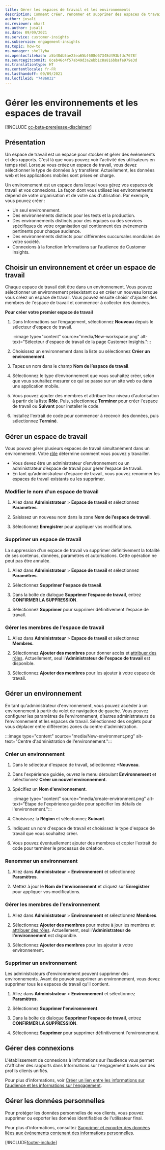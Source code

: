 ```yaml
---
title: Gérer les espaces de travail et les environnements
description: Comment créer, renommer et supprimer des espaces de travail et des environnements.
author: jusali
ms.reviewer: mhart
ms.author: jusali
ms.date: 09/09/2021
ms.service: customer-insights
ms.subservice: engagement-insights
ms.topic: how-to
ms.manager: shellyha
ms.openlocfilehash: a5b48db5ae23ea65bf608d67348d493bfdc7678f
ms.sourcegitcommit: 0ceb46c4f57ab49d3a2ebb1c8a816bbafe979e3d
ms.translationtype: HT
ms.contentlocale: fr-FR
ms.lasthandoff: 09/09/2021
ms.locfileid: "7486032"
---
```

# <a name="manage-environments-and-workspaces"></a>Gérer les environnements et les espaces de travail

[!INCLUDE [cc-beta-prerelease-disclaimer](includes/cc-beta-prerelease-disclaimer.md)]

## <a name="overview"></a>Présentation

Un espace de travail est un espace pour stocker et gérer des événements et des rapports. C'est là que vous pouvez voir l'activité des utilisateurs en temps réel. Lorsque vous créez un espace de travail, vous devez sélectionner le type de données à y transférer. Actuellement, les données web et les applications mobiles sont prises en charge.

Un environnement est un espace dans lequel vous gérez vos espaces de travail et vos connexions. La façon dont vous utilisez les environnements dépend de votre organisation et de votre cas d'utilisation. Par exemple, vous pouvez créer :

-   Un seul environnement.
-   Des environnements distincts pour les tests et la production.
-   Des environnements distincts pour des équipes ou des services spécifiques de votre organisation qui contiennent des événements pertinents pour chaque audience.
-   Des environnements distincts pour différentes succursales mondiales de votre société.
-   Connexions à la fonction Informations sur l’audience de Customer Insights.

## <a name="choose-an-environment-and-create-a-workspace"></a>Choisir un environnement et créer un espace de travail 

Chaque espace de travail doit être dans un environnement. Vous pouvez sélectionner un environnement préexistant ou en créer un nouveau lorsque vous créez un espace de travail. Vous pouvez ensuite choisir d'ajouter des membres de l'espace de travail et commencer à collecter des données.

**Pour créer votre premier espace de travail**

1. Dans Informations sur l’engagement, sélectionnez **Nouveau** depuis le sélecteur d'espace de travail. 

   :::image type="content" source="media/New-workspace.png" alt-text="Sélecteur d'espace de travail de la page Customer Insights.":::

1. Choisissez un environnement dans la liste ou sélectionnez **Créer un environnement**.

1. Tapez un nom dans le champ **Nom de l’espace de travail**. 

1. Sélectionnez le type d’environnement que vous souhaitez créer, selon que vous souhaitez mesurer ce qui se passe sur un site web ou dans une application mobile. 

1. Vous pouvez ajouter des membres et attribuer leur niveau d'autorisation à partir de la liste **Rôle**. Puis, sélectionnez **Terminer** pour créer l'espace de travail ou **Suivant** pour installer le code. 

1. Installez l'extrait de code pour commencer à recevoir des données, puis sélectionnez **Terminé**. 

## <a name="manage-a-workspace"></a>Gérer un espace de travail

Vous pouvez gérer plusieurs espaces de travail simultanément dans un environnement. Votre [rôle](user-roles.md) détermine comment vous pouvez y travailler. 

 - Vous devez être un administrateur d’environnement ou un administrateur d’espace de travail pour gérer l’espace de travail.
 - En tant qu’administrateur d’espace de travail, vous pouvez renommer les espaces de travail existants ou les supprimer. 

### <a name="edit-a-workspace-name"></a>Modifier le nom d'un espace de travail

1. Allez dans **Administrateur** > **Espace de travail** et sélectionnez **Paramètres**.

1. Saisissez un nouveau nom dans la zone **Nom de l’espace de travail**.

1. Sélectionnez **Enregistrer** pour appliquer vos modifications.

### <a name="delete-a-workspace"></a>Supprimer un espace de travail

La suppression d'un espace de travail va supprimer définitivement la totalité de ses contenus, données, paramètres et autorisations. Cette opération ne peut pas être annulée.

1. Allez dans **Administrateur** > **Espace de travail** et sélectionnez **Paramètres**.

1. Sélectionnez **Supprimer l'espace de travail**. 

1. Dans la boîte de dialogue **Supprimer l’espace de travail**, entrez **CONFIRMER LA SUPPRESSION**. 

1. Sélectionnez **Supprimer** pour supprimer définitivement l’espace de travail.

### <a name="manage-workspace-members"></a>Gérer les membres de l’espace de travail

1. Allez dans **Administrateur** > **Espace de travail** et sélectionnez **Membres**.

1. Sélectionnez **Ajouter des membres** pour donner accès et [attribuer des rôles](user-roles.md). Actuellement, seul l'**Administrateur de l'espace de travail** est disponible.

1. Sélectionnez **Ajouter des membres** pour les ajouter à votre espace de travail.

## <a name="manage-an-environment"></a>Gérer un environnement

En tant qu'administrateur d'environnement, vous pouvez accéder à un environnement à partir du volet de navigation de gauche. Vous pouvez configurer les paramètres de l’environnement, d’autres administrateurs de l’environnement et les espaces de travail. Sélectionnez des onglets pour vous déplacer entre différentes zones du centre d'administration.

:::image type="content" source="media/New-environment.png" alt-text="Centre d'administration de l'environnement.":::

### <a name="create-an-environment"></a>Créer un environnement

1. Dans le sélecteur d'espace de travail, sélectionnez **+Nouveau**.

1. Dans l'expérience guidée, ouvrez le menu déroulant **Environnement** et sélectionnez **Créer un nouvel environnement**. 

1. Spécifiez un **Nom d'environnement**.

   :::image type="content" source="media/create-environment.png" alt-text="Étape de l'expérience guidée pour spécifier les détails de l'environnement.":::

1. Choisissez la **Région** et sélectionnez **Suivant**. 

1. Indiquez un nom d'espace de travail et choisissez le type d'espace de travail que vous souhaitez créer. 

1.  Vous pouvez éventuellement ajouter des membres et copier l'extrait de code pour terminer le processus de création.

### <a name="rename-an-environment"></a>Renommer un environnement

1. Allez dans **Administrateur** > **Environnement** et sélectionnez **Paramètres**.

1. Mettez à jour le **Nom de l'environnement** et cliquez sur **Enregistrer** pour appliquer vos modifications.

### <a name="manage-environment-members"></a>Gérer les membres de l’environnement

1. Allez dans **Administrateur** > **Environnement** et sélectionnez **Membres**.

1. Sélectionnez **Ajouter des membres** pour mettre à jour les membres et [attribuer des rôles](user-roles.md). Actuellement, seul l'**Administrateur de l’environnement** est disponible.

1. Sélectionnez **Ajouter des membres** pour les ajouter à votre environnement.

### <a name="delete-an-environment"></a>Supprimer un environnement

Les administrateurs d'environnement peuvent supprimer des environnements. Avant de pouvoir supprimer un environnement, vous devez supprimer tous les espaces de travail qu'il contient.

1. Allez dans **Administrateur** > **Environnement** et sélectionnez **Paramètres**.

1. Sélectionnez **Supprimer l'environnement**. 

1. Dans la boîte de dialogue **Supprimer l’espace de travail**, entrez **CONFIRMER LA SUPPRESSION**. 

1. Sélectionnez **Supprimer** pour supprimer définitivement l'environnement.

## <a name="manage-connections"></a>Gérer des connexions

L'établissement de connexions à Informations sur l’audience vous permet d'afficher des rapports dans Informations sur l’engagement basés sur des profils clients unifiés. 

Pour plus d’informations, voir [Créer un lien entre les informations sur l’audience et les informations sur l’engagement](integrate-audience-insights-engagement-insights.md).

## <a name="manage-personal-data"></a>Gérer les données personnelles

Pour protéger les données personnelles de vos clients, vous pouvez supprimer ou exporter les données identifiables de l'utilisateur final.

Pour plus d’informations, consultez [Supprimer et exporter des données liées aux événements contenant des informations personnelles](delete-export-personal-data.md).


[!INCLUDE[footer-include](../includes/footer-banner.md)]
